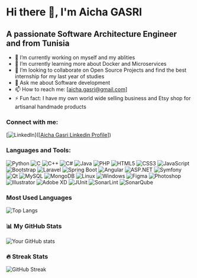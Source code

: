 # Hi there 👋, I'm Aicha GASRI

## A passionate Software Architecture Engineer and from Tunisia

- 🔭 I’m currently working on myself and my ablities
- 🌱 I’m currently learning more about Docker and Microservices
- 👯 I’m looking to collaborate on Open Source Projects and find the best internship for my last year of studies
- 💬 Ask me about Software development
- 📫 How to reach me: [aicha.gasri@gmail.com] 
- ⚡ Fun fact: I have my own world wide selling business and Etsy shop for artisanal handmade products

### Connect with me:

[![LinkedIn](https://img.shields.io/badge/LinkedIn-Your_LinkedIn_Profile-blue)]([[Aicha Gasri Linkedin Profile](https://www.linkedin.com/in/aicha-gasri/)])


### Languages and Tools:

![Python](https://img.shields.io/badge/-Python-05122A?style=flat&logo=python)
![C](https://img.shields.io/badge/-C-05122A?style=flat&logo=c)
![C++](https://img.shields.io/badge/-C++-05122A?style=flat&logo=cplusplus)
![C#](https://img.shields.io/badge/-CSharp-05122A?style=flat&logo=csharp)
![Java](https://img.shields.io/badge/-Java-05122A?style=flat&logo=java)
![PHP](https://img.shields.io/badge/-PHP-05122A?style=flat&logo=php)
![HTML5](https://img.shields.io/badge/-HTML5-05122A?style=flat&logo=html5)
![CSS3](https://img.shields.io/badge/-CSS3-05122A?style=flat&logo=css3)
![JavaScript](https://img.shields.io/badge/-JavaScript-05122A?style=flat&logo=javascript)
![Bootstrap](https://img.shields.io/badge/-Bootstrap-05122A?style=flat&logo=bootstrap)
![Laravel](https://img.shields.io/badge/-Laravel-05122A?style=flat&logo=laravel)
![Spring Boot](https://img.shields.io/badge/-Spring_Boot-05122A?style=flat&logo=springboot)
![Angular](https://img.shields.io/badge/-Angular-05122A?style=flat&logo=angular)
![ASP.NET](https://img.shields.io/badge/-ASP.NET-05122A?style=flat&logo=dotnet)
![Symfony](https://img.shields.io/badge/-Symfony-05122A?style=flat&logo=symfony)
![Qt](https://img.shields.io/badge/-Qt-05122A?style=flat&logo=qt)
![MySQL](https://img.shields.io/badge/-MySQL-05122A?style=flat&logo=mysql)
![MongoDB](https://img.shields.io/badge/-MongoDB-05122A?style=flat&logo=mongodb)
![Linux](https://img.shields.io/badge/-Linux-05122A?style=flat&logo=linux)
![Windows](https://img.shields.io/badge/-Windows-05122A?style=flat&logo=windows)
![Figma](https://img.shields.io/badge/-Figma-05122A?style=flat&logo=figma)
![Photoshop](https://img.shields.io/badge/-Photoshop-05122A?style=flat&logo=adobephotoshop)
![Illustrator](https://img.shields.io/badge/-Illustrator-05122A?style=flat&logo=adobeillustrator)
![Adobe XD](https://img.shields.io/badge/-Adobe_XD-05122A?style=flat&logo=adobexd)
![JUnit](https://img.shields.io/badge/-JUnit-05122A?style=flat&logo=junit5)
![SonarLint](https://img.shields.io/badge/-SonarLint-05122A?style=flat&logo=sonarlint)
![SonarQube](https://img.shields.io/badge/-SonarQube-05122A?style=flat&logo=sonarqube)

### Most Used Languages

![Top Langs](https://github-readme-stats.vercel.app/api/top-langs/?username=AichaGasrii&theme=algolia)

### 📊 My GitHub Stats

![Your GitHub stats](https://github-readme-stats.vercel.app/api?username=AichaGasrii&show_icons=true&theme=algolia)


<!-- This section is optional if you want to show your streak stats -->
### 🔥 Streak Stats

![GitHub Streak](https://github-readme-streak-stats.herokuapp.com/?user=AichaGasrii&theme=algolia)

